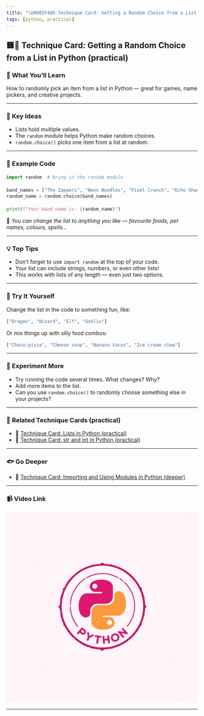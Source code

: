 ```yaml
---
title: "\U0001F40D Technique Card: Getting a Random Choice from a List in Python (practical)"
tags: [python, practical]
---
```


## 🟨🐍 **Technique Card: Getting a Random Choice from a List in Python (practical)**

### 🚀 What You’ll Learn

How to randomly pick an item from a list in Python — great for games, name pickers, and creative projects.

---

### 🧠 Key Ideas

- Lists hold multiple values.
- The `random` module helps Python make random choices.
- `random.choice()` picks one item from a list at random.

---

### 📝 Example Code

```python
import random  # bring in the random module

band_names = ["The Zappers", "Neon Noodles", "Pixel Crunch", "Echo Shadows"]
random_name = random.choice(band_names)

print(f"Your band name is: {random_name}")
```

🧩 _You can change the list to anything you like — favourite foods, pet names, colours, spells…_

---

### 💡 Top Tips

- Don’t forget to use `import random` at the top of your code.
- Your list can include strings, numbers, or even other lists!
- This works with lists of any length — even just two options.

---

### 🔧 Try It Yourself

Change the list in the code to something fun, like:

```python
["Dragon", "Wizard", "Elf", "Goblin"]
```

Or mix things up with silly food combos:

```python
["Choco-pizza", "Cheese soup", "Banana tacos", "Ice cream stew"]
```

---

### 🧪 Experiment More

- Try running the code several times. What changes? Why?
- Add more items to the list.
- Can you use `random.choice()` to randomly choose something else in your projects?

---

### 🔗 Related Technique Cards (practical)

- 🐍 [Technique Card: Lists in Python (practical)](lists-python-practical.md)
- 🐍 [Technique Card: str and int in Python (practical)](str-int-python-practical.md)

---

### 🐟 Go Deeper

- 🐍 [Technique Card: Importing and Using Modules in Python (deeper)](../technique-cards-deeper/modules-python-deeper.md)

---

### 📹 Video Link

[![Watch the video](../python.png)](random-choice-list-python-practical.mp4)

---
